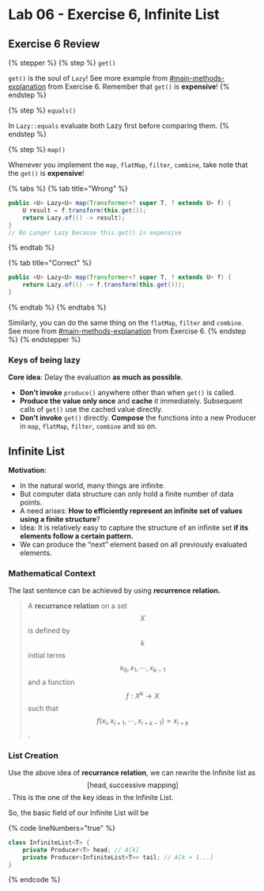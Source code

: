 # Lab 06 - Exercise 6, Infinite List

## Exercise 6 Review

{% stepper %}
{% step %}
`get()`

`get()` is the soul of `Lazy`! See more example from [#main-methods-explanation](../exercises/exercise-6-lazy.md#main-methods-explanation "mention") from Exercise 6. Remember that `get()` is **expensive**!
{% endstep %}

{% step %}
`equals()`

In `Lazy::equals` evaluate both Lazy first before comparing them.
{% endstep %}

{% step %}
`map()`

Whenever you implement the `map`, `flatMap`, `filter`, `combine`, take note that the `get()` is **expensive**!

{% tabs %}
{% tab title="Wrong" %}
```java
public <U> Lazy<U> map(Transformer<? super T, ? extends U> f) {
    U result = f.transform(this.get());
    return Lazy.of(() -> result);
}
// No Longer Lazy because this.get() is expensive
```
{% endtab %}

{% tab title="Correct" %}
```java
public <U> Lazy<U> map(Transformer<? super T, ? extends U> f) {
    return Lazy.of(() -> f.transform(this.get()));
}
```
{% endtab %}
{% endtabs %}

Similarly, you can do the same thing on the `flatMap`, `filter` and `combine`. See more from [#main-methods-explanation](../exercises/exercise-6-lazy.md#main-methods-explanation "mention") from Exercise 6.
{% endstep %}
{% endstepper %}

### Keys of being lazy

**Core idea**: Delay the evaluation **as much as possible**.

* **Don’t invoke** `produce()` anywhere other than when  &#x20;`get()` is called.
* **Produce the value only once** and **cache** it immediately.  &#x20;Subsequent calls of `get()` use the cached value directly.
* **Don’t invoke** `get()` directly. **Compose** the functions  &#x20;into a new Producer in `map`, `flatMap`, `filter`, `combine`  &#x20;and so on.

## Infinite List

**Motivation**:&#x20;

* In the natural world, many things are infinite.
* But computer data structure can only hold a finite number of data points.
* A need arises: **How to efficiently represent an infinite  &#x20;set of values using a finite structure**?
* Idea: It is relatively easy to capture the structure of an  &#x20;infinite set **if its elements follow a certain pattern.**
* We can produce the “next” element based on all  &#x20;previously evaluated elements.

### Mathematical Context

The last sentence can be achieved by using **recurrence relation.**

> A **recurrance relation** on a set $$X$$ is defined by $$k$$ initial terms $$x_0,x_1,\cdots,x_{k-1}$$ and a function $$f:X^k\rightarrow X$$ such that $$f(x_i,x_{i+1},\cdots,x_{i+k-1})=x_{i+k}$$.

### List Creation

Use the above idea of **recurrance relation**, we can rewrite the Infinite list as$$[\text{head}, \text{successive mapping}]$$. This is the one of the key ideas in the Infinite List.

So, the basic field of our Infinite List will be

{% code lineNumbers="true" %}
```java
class InfiniteList<T> {
    private Producer<T> head; // A[k]
    private Producer<InfiniteList<T>> tail; // A[k + 1...]
}
```
{% endcode %}

